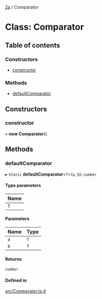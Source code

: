 [2a](../README.md) / Comparator

# Class: Comparator

## Table of contents

### Constructors

- [constructor](Comparator.md#constructor)

### Methods

- [defaultComparator](Comparator.md#defaultcomparator)

## Constructors

### constructor

• **new Comparator**()

## Methods

### defaultComparator

▸ `Static` **defaultComparator**<`T`\>(`a`, `b`): `number`

#### Type parameters

| Name |
| :------ |
| `T` |

#### Parameters

| Name | Type |
| :------ | :------ |
| `a` | `T` |
| `b` | `T` |

#### Returns

`number`

#### Defined in

[src/Comparator.ts:4](https://github.com/neoscrib/2a/blob/f53e49a/src/Comparator.ts#L4)
